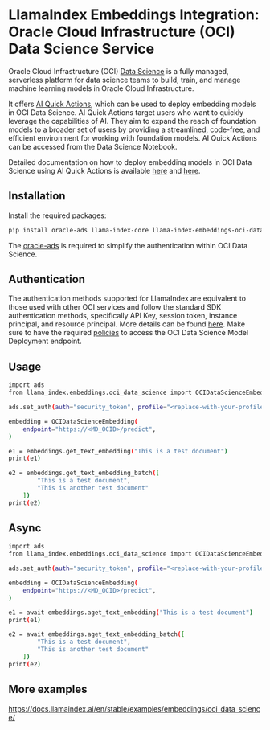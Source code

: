 # LlamaIndex Embeddings Integration: Oracle Cloud Infrastructure (OCI) Data Science Service

Oracle Cloud Infrastructure (OCI) [Data Science](https://www.oracle.com/artificial-intelligence/data-science) is a fully managed, serverless platform for data science teams to build, train, and manage machine learning models in Oracle Cloud Infrastructure.

It offers [AI Quick Actions](https://docs.oracle.com/en-us/iaas/data-science/using/ai-quick-actions.htm), which can be used to deploy embedding models in OCI Data Science. AI Quick Actions target users who want to quickly leverage the capabilities of AI. They aim to expand the reach of foundation models to a broader set of users by providing a streamlined, code-free, and efficient environment for working with foundation models. AI Quick Actions can be accessed from the Data Science Notebook.

Detailed documentation on how to deploy embedding models in OCI Data Science using AI Quick Actions is available [here](https://github.com/oracle-samples/oci-data-science-ai-samples/blob/main/ai-quick-actions/model-deployment-tips.md) and [here](https://docs.oracle.com/en-us/iaas/data-science/using/ai-quick-actions-model-deploy.htm).


## Installation

Install the required packages:

```bash
pip install oracle-ads llama-index-core llama-index-embeddings-oci-data-science

```

The [oracle-ads](https://accelerated-data-science.readthedocs.io/en/latest/index.html) is required to simplify the authentication within OCI Data Science.

## Authentication
The authentication methods supported for LlamaIndex are equivalent to those used with other OCI services and follow the standard SDK authentication methods, specifically API Key, session token, instance principal, and resource principal. More details can be found [here](https://accelerated-data-science.readthedocs.io/en/latest/user_guide/cli/authentication.html). Make sure to have the required [policies](https://docs.oracle.com/en-us/iaas/data-science/using/model-dep-policies-auth.htm) to access the OCI Data Science Model Deployment endpoint.


## Usage

```bash
import ads
from llama_index.embeddings.oci_data_science import OCIDataScienceEmbedding

ads.set_auth(auth="security_token", profile="<replace-with-your-profile>")

embedding = OCIDataScienceEmbedding(
    endpoint="https://<MD_OCID>/predict",
)

e1 = embeddings.get_text_embedding("This is a test document")
print(e1)

e2 = embeddings.get_text_embedding_batch([
        "This is a test document",
        "This is another test document"
    ])
print(e2)
```

## Async

```bash
import ads
from llama_index.embeddings.oci_data_science import OCIDataScienceEmbedding

ads.set_auth(auth="security_token", profile="<replace-with-your-profile>")

embedding = OCIDataScienceEmbedding(
    endpoint="https://<MD_OCID>/predict",
)

e1 = await embeddings.aget_text_embedding("This is a test document")
print(e1)

e2 = await embeddings.aget_text_embedding_batch([
        "This is a test document",
        "This is another test document"
    ])
print(e2)
```

## More examples

https://docs.llamaindex.ai/en/stable/examples/embeddings/oci_data_science/